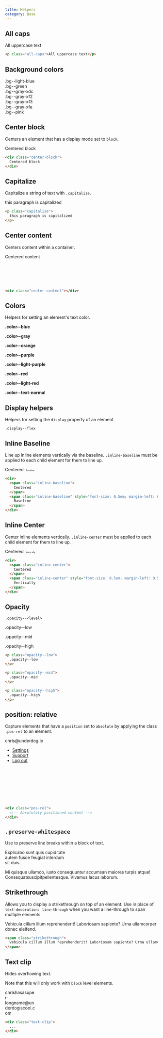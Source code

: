 ```yaml
---
title: Helpers
category: Base
---
```


## All caps

<p class="all-caps">All uppercase text</p>

```html
<p class="all-caps">All uppercase text</p>
```

## Background colors

<div class="color-block">
  <div class="color-block__color bg--light-blue"></div>
  <div class="color-block__label">
    .bg--light-blue<br />
  </div>
</div>

<div class="color-block">
  <div class="color-block__color bg--green"></div>
  <div class="color-block__label">
    .bg--green<br />
  </div>
</div>

<div class="color-block">
  <div class="color-block__color bg--gray-xdc"></div>
  <div class="color-block__label">
    .bg--gray-xdc<br />
  </div>
</div>

<div class="color-block">
  <div class="color-block__color bg--gray-xf2"></div>
  <div class="color-block__label">
    .bg--gray-xf2<br />
  </div>
</div>

<div class="color-block">
  <div class="color-block__color bg--gray-xf3"></div>
  <div class="color-block__label">
    .bg--gray-xf3<br />
  </div>
</div>

<div class="color-block">
  <div class="color-block__color bg--gray-xfa"></div>
  <div class="color-block__label">
    .bg--gray-xfa<br />
  </div>
</div>

<div class="color-block">
  <div class="color-block__color bg--pink"></div>
  <div class="color-block__label">
    .bg--pink<br />
  </div>
</div>

## Center block

Centers an element that has a display mode set to `block`.

<div class="center-block border--left border--right text-align--center" style="width: 200px;">
  Centered block
</div>

```html
<div class="center-block">
  Centered block
</div>
```

## Capitalize

Capitalize a string of text with `.capitalize`.

<p class="capitalize">
  this paragraph is capitalized
</p>

```html
<p class="capitalize">
  this paragraph is capitalized
</p>
```

## Center content

Centers content within a container.

<div class="center-content border--left border--top border--right border--bottom" style="height: 100px">
  Centered content
</div>

```html
<div class="center-content"></div>
```

## Colors

Helpers for setting an element's text color.

<strong class="color--blue">.color--blue</strong>

<strong class="color--gray">.color--gray</strong>

<strong class="color--orange">.color--orange</strong>

<strong class="color--purple">.color--purple</strong>

<strong class="color--light-purple">.color--light-purple</strong>

<strong class="color--red">.color--red</strong>

<strong class="color--light-red">.color--light-red</strong>

<strong class="color--text-normal">.color--text-normal</strong>

## Display helpers

Helpers for setting the `display` property of an element

```
.display--flex
```

## Inline Baseline

Line up inline elements vertically via the baseline. `.inline-baseline` must be applied to each child element for them to line up.

<div>
  <span class="inline-baseline">
    Centered
  </span>
  <span class="inline-baseline" style="font-size: 0.5em; margin-left: 0.5em">
    Baseline
  </span>
</div>

```html
<div>
  <span class="inline-baseline">
    Centered
  </span>
  <span class="inline-baseline" style="font-size: 0.5em; margin-left: 0.5em">
    Baseline
  </span>
</div>
```

## Inline Center

Center inline elements vertically. `.inline-center` must be applied to each child element for them to line up.

<div>
  <span class="inline-center">
    Centered
  </span>
  <span class="inline-center" style="font-size: 0.5em; margin-left: 0.5em">
    Vertically
  </span>
</div>

```html
<div>
  <span class="inline-center">
    Centered
  </span>
  <span class="inline-center" style="font-size: 0.5em; margin-left: 0.5em">
    Vertically
  </span>
</div>
```

## Opacity

`.opacity--<level>`

<p class="opacity--low">
  .opacity--low
</p>

<p class="opacity--mid">
  .opacity--mid
</p>

<p class="opacity--high">
  .opacity--high
</p>

```html
<p class="opacity--low">
  .opacity--low
</p>

<p class="opacity--mid">
  .opacity--mid
</p>

<p class="opacity--high">
  .opacity--high
</p>
```

## position: relative

Capture elements that have a `position` set to `absolute` by applying the class
`.pos-rel` to an element.

<div style="height: 210px;">
  <div class="pos-rel">
    <div class="dropdown-menu" style="left: 0">
      <div class="dropdown-menu__container">
        <span class="list-heading">chris@underdog.io</span>
        <div class="dropdown-menu__content">
          <ul class="menu-list">
            <li class="menu-list__item">
              <a class="nav-link" href="/settings/">Settings</a>
            </li>
            <li class="menu-list__item">
              <a class="nav-link" href="/support/">Support</a>
            </li>
            <li class="menu-list__item">
              <a class="nav-link" href="/logout/">Log out</a>
            </li>
          </ul>
        </div>
      </div>
    </div>
  </div>
</div>

```html
<div class="pos-rel">
  <!-- Absolutely positioned content -->
</div>
```

## `.preserve-whitespace`

Use to preserve line breaks within a block of text.

<p class="preserve-whitespace" style="width: 200px;">
  Explicabo sunt quis cupiditate autem fusce feugiat interdum sit duis.

  Mi quisque ullamco, iusto consequuntur accumsan maiores turpis atque! Consequatsuscipitpellentesque. Vivamus lacus laborum.
</p>

## Strikethrough

Allows you to display a strikethrough on top of an element.
Use in place of `text-decoration: line-through` when you want a line-through to
span multiple elements.

<span class="strikethrough">
  Vehicula cillum illum reprehenderit! Laboriosam sapiente? Urna ullamcorper donec eleifend.
</span>

```html
<span class="strikethrough">
  Vehicula cillum illum reprehenderit! Laboriosam sapiente? Urna ullamcorper donec eleifend.
</span>
```

## Text clip

Hides overflowing text.

Note that this will only work with `block` level elements.

<div class="text-clip border--top border--right border--bottom border--left" style="width: 100px;">
  <span>chrishasasuper-longname@underdogiscool.com</span>
</div>

```html
<div class="text-clip">
  ...
</div>
```
